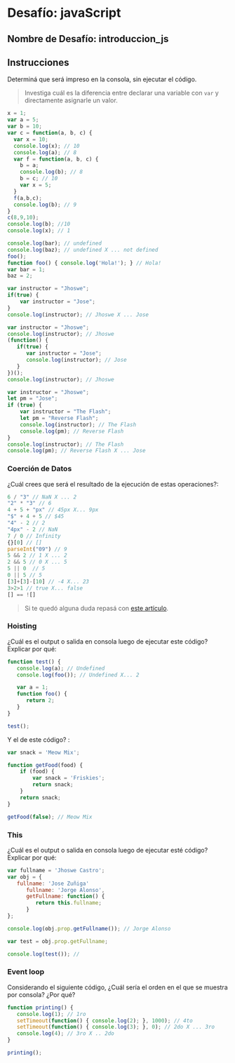 # Desafío: javaScript

## Nombre de Desafío: introduccion_js

## Instrucciones

Determiná que será impreso en la consola, sin ejecutar el código.

> Investiga cuál es la diferencia entre declarar una variable con `var` y directamente asignarle un valor.

```javascript
x = 1;
var a = 5;
var b = 10;
var c = function(a, b, c) {
  var x = 10;
  console.log(x); // 10
  console.log(a); // 8
  var f = function(a, b, c) {
    b = a;
    console.log(b); // 8
    b = c; // 10
    var x = 5;
  }
  f(a,b,c);
  console.log(b); // 9
}
c(8,9,10);
console.log(b); //10
console.log(x); // 1
```

```javascript
console.log(bar); // undefined
console.log(baz); // undefined X ... not defined
foo();
function foo() { console.log('Hola!'); } // Hola!
var bar = 1;
baz = 2;
```

```javascript
var instructor = "Jhoswe";
if(true) {
    var instructor = "Jose";
}
console.log(instructor); // Jhoswe X ... Jose
```

```javascript
var instructor = "Jhoswe";
console.log(instructor); // Jhoswe
(function() {
   if(true) {
      var instructor = "Jose";
      console.log(instructor); // Jose
   }
})();
console.log(instructor); // Jhoswe
```

```javascript
var instructor = "Jhoswe";
let pm = "Jose";
if (true) {
    var instructor = "The Flash";
    let pm = "Reverse Flash";
    console.log(instructor); // The Flash
    console.log(pm); // Reverse Flash
}
console.log(instructor); // The Flash
console.log(pm); // Reverse Flash X ... Jose
```
### Coerción de Datos

¿Cuál crees que será el resultado de la ejecución de estas operaciones?:

```javascript
6 / "3" // NaN X ... 2
"2" * "3" // 6
4 + 5 + "px" // 45px X... 9px
"$" + 4 + 5 // $45
"4" - 2 // 2
"4px" - 2 // NaN
7 / 0 // Infinity
{}[0] // []
parseInt("09") // 9
5 && 2 // 1 X ... 2
2 && 5 // 0 X ... 5
5 || 0  // 5
0 || 5 // 5
[3]+[3]-[10] // -4 X... 23
3>2>1 // true X... false
[] == ![]
```

> Si te quedó alguna duda repasá con [este artículo](http://javascript.info/tutorial/object-conversion).


### Hoisting

¿Cuál es el output o salida en consola luego de ejecutar este código? Explicar por qué:

```javascript
function test() {
   console.log(a); // Undefined
   console.log(foo()); // Undefined X... 2

   var a = 1;
   function foo() {
      return 2;
   }
}

test();
```

Y el de este código? :

```javascript
var snack = 'Meow Mix';

function getFood(food) {
    if (food) {
        var snack = 'Friskies';
        return snack;
    }
    return snack;
}

getFood(false); // Meow Mix
```


### This

¿Cuál es el output o salida en consola luego de ejecutar esté código? Explicar por qué:

```javascript
var fullname = 'Jhoswe Castro';
var obj = {
   fullname: 'Jose Zuñiga'
      fullname: 'Jorge Alonso',
      getFullname: function() {
         return this.fullname;
      }
};

console.log(obj.prop.getFullname()); // Jorge Alonso

var test = obj.prop.getFullname;

console.log(test()); // 
```

### Event loop

Considerando el siguiente código, ¿Cuál sería el orden en el que se muestra por consola? ¿Por qué?

```javascript
function printing() {
   console.log(1); // 1ro
   setTimeout(function() { console.log(2); }, 1000); // 4to
   setTimeout(function() { console.log(3); }, 0); // 2do X ... 3ro
   console.log(4); // 3ro X .. 2do
}

printing();
```
